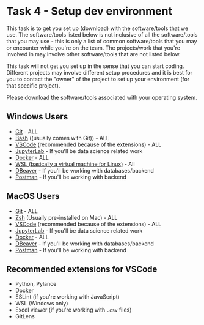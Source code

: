 # Task 4 - Setup dev environment

This task is to get you set up (download) with the software/tools that we use. The software/tools listed below is not inclusive of all the software/tools that you may use - this is only a list of common software/tools that you may or encounter while you're on the team. The projects/work that you're involved in may involve other software/tools that are not listed below.

This task will not get you set up in the sense that you can start coding. Different projects may involve different setup procedures and it is best for you to contact the "owner" of the project to set up your environment (for that specific project).

Please download the software/tools associated with your operating system.

## Windows Users

- [Git](https://git-scm.com/download/win) - ALL
- [Bash](https://www.gnu.org/software/bash/) ((usually comes with Git)) - ALL
- [VSCode](https://code.visualstudio.com/download) (recommended because of the extensions) - ALL
- [JupyterLab](https://jupyter.org/install) - If you'll be data science related work
- [Docker](https://www.docker.com/products/docker-desktop/) - ALL
- [WSL (basically a virtual machine for Linux)](https://ubuntu.com/tutorials/install-ubuntu-on-wsl2-on-windows-11-with-gui-support#1-overview) - All
- [DBeaver](https://dbeaver.io/download/) - If you'll be working with databases/backend
- [Postman](https://www.postman.com/) - If you'll be working with backend

## MacOS Users

- [Git](https://git-scm.com/download/mac) - ALL
- [Zsh](https://www.zsh.org/) (Usually pre-installed on Mac) - ALL
- [VSCode](https://code.visualstudio.com/download) (recommended because of the extensions) - ALL
- [JupyterLab](https://jupyter.org/install) - If you'll be data science related work
- [Docker](https://www.docker.com/products/docker-desktop/) - ALL
- [DBeaver](https://dbeaver.io/download/) - If you'll be working with databases/backend
- [Postman](https://www.postman.com/) - If you'll be working with backend

## Recommended extensions for VSCode

- Python, Pylance
- Docker
- ESLint (if you're working with JavaScript)
- WSL (Windows only)
- Excel viewer (if you're working with `.csv` files)
- GitLens
